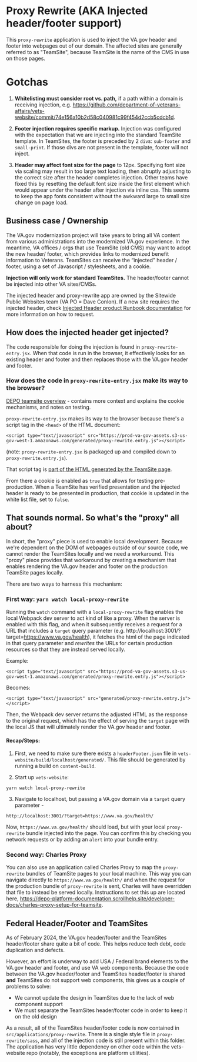 # Proxy Rewrite (AKA Injected header/footer support)
This `proxy-rewrite` application is used to inject the VA.gov header and footer into webpages out of our domain. The affected sites are generally referred to as "TeamSite", because TeamSite is the name of the CMS in use on those pages.

# Gotchas
1. **Whitelisting must consider root vs. path,** if a path within a domain is receiving injection, e.g. https://github.com/department-of-veterans-affairs/vets-website/commit/74e156a10b2d58c040981c99f454d2ccb5cdcb1d.

2. **Footer injection requires specific markup.** Injection was configured with the expectation that we are injecting into the standard TeamSite template. In TeamSites, the footer is preceded by 2 `div`s: `sub-footer` and `small-print`. If those divs are not present in the template, footer will not inject.

3. **Header may affect font size for the page** to 12px. Specifying font size via scaling may result in too large text loading, then abruptly adjusting to the correct size after the header completes injection.  Other teams have fixed this by resetting the default font size inside the first element which would appear under the header after injection via inline css. This seems to keep the app fonts consistent without the awkward large to small size change on page load.

## Business case / Ownership
The VA.gov modernization project will take years to bring all VA content from various administrations into the modernized VA.gov experience. In the meantime, VA offices / orgs that use TeamSite (old CMS) may want to adopt the new header/ footer, which provides links to modernized benefit information to Veterans. TeamSites can receive the “injected” header / footer, using a set of Javascript / stylesheets, and a cookie.

**Injection will only work for standard TeamSites.** The header/footer cannot be injected into other VA sites/CMSs.

The injected header and proxy-rewrite app are owned by the Sitewide Public Websites team (VA PO = Dave Conlon). If a new site requires the injected header, check [Injected Header product Runbook documentation](https://github.com/department-of-veterans-affairs/va.gov-team/blob/master/products/header-footer/injected-header/README.md#runbook-adding-injected-header-to-new-teamsite) for more information on how to request.  

## How does the injected header get injected?
The code responsible for doing the injection is found in `proxy-rewrite-entry.jsx`. When that code is run in the browser, it effectively looks for an existing header and footer and then replaces those with the VA.gov header and footer.

### How does the code in `proxy-rewrite-entry.jsx` make its way to the browser?
[DEPO teamsite overview](https://depo-platform-documentation.scrollhelp.site/developer-docs/teamsite-overview) - contains more context and explains the cookie mechanisms, and notes on testing. 

`proxy-rewrite-entry.jsx` makes its way to the browser because there's a script tag in the `<head>` of the HTML document:
```
<script type="text/javascript" src="https://prod-va-gov-assets.s3-us-gov-west-1.amazonaws.com/generated/proxy-rewrite.entry.js"></script>
```
(note: `proxy-rewrite-entry.jsx` is packaged up and compiled down to `proxy-rewrite.entry.js`).

That script tag is [part of the HTML generated by the TeamSite page](https://depo-platform-documentation.scrollhelp.site/developer-docs/teamsite-overview#TeamSiteoverview-ScriptsandTeamSiteAdministration).

From there a cookie is enabled as `true` that allows for testing pre-production. When a TeamSite has verified presentation and the injected header is ready to be presented in production, that cookie is updated in the white list file, set to `false`.

## That sounds normal. So what's the "proxy" all about?
In short, the "proxy" piece is used to enable local development. Because we're dependent on the DOM of webpages outside of our source code, we cannot render the TeamSites locally and we need a workaround. This "proxy" piece provides that workaround by creating a mechanism that enables rendering the VA.gov header and footer on the production TeamSite pages locally.

There are two ways to harness this mechanism:

### First way: `yarn watch local-proxy-rewrite`

Running the `watch` command with a `local-proxy-rewrite` flag enables the local Webpack dev server to act kind of like a proxy. When the server is enabled with this flag, and when it subsequently receives a request for a URL that includes a `target` query parameter (e.g. http://localhost:3001/?target=https://www.va.gov/health), it fetches the html of the page indicated in that query parameter and *rewrites* the URLs for certain production resources so that they are instead served locally.

Example:
```
<script type="text/javascript" src="https://prod-va-gov-assets.s3-us-gov-west-1.amazonaws.com/generated/proxy-rewrite.entry.js"></script>
```
Becomes:
```
<script type="text/javascript" src="generated/proxy-rewrite.entry.js"></script>
```

Then, the Webpack dev server returns the adjusted HTML as the response to the original request, which has the effect of serving the `target` page with the local JS that will ultimately render the VA.gov header and footer.


#### Recap/Steps:
1. First, we need to make sure there exists a `headerFooter.json` file in `vets-website/build/localhost/generated/`. This file should be generated by running a build on `content-build`.

2. Start up `vets-website`:

```
yarn watch local-proxy-rewrite
```

3. Navigate to localhost, but passing a VA.gov domain via a `target` query parameter -

```
http://localhost:3001/?target=https://www.va.gov/health/
```

Now, `https://www.va.gov/health/` should load, but with your local `proxy-rewrite` bundle injected into the page. You can confirm this by checking you network requests or by adding an `alert` into your bundle entry.

### Second way: Charles Proxy
You can also use an application called Charles Proxy to map the `proxy-rewrite` bundles of TeamSite pages to your local machine. This way you can navigate directly to `https://www.va.gov/health/` and when the request for the production bundle of `proxy-rewrite` is sent, Charles will have overridden that file to instead be served locally. Instructions to set this up are located here, https://depo-platform-documentation.scrollhelp.site/developer-docs/charles-proxy-setup-for-teamsite.

## Federal Header/Footer and TeamSites
As of February 2024, the VA.gov header/footer and the TeamSites header/footer share quite a bit of code. This helps reduce tech debt, code duplication and defects.

However, an effort is underway to add USA / Federal brand elements to the VA.gov header and footer, and use VA web components. Because the code between the VA.gov header/footer and TeamSites header/footer is shared **and** TeamSites do not support web components, this gives us a couple of problems to solve:

- We cannot update the design in TeamSites due to the lack of web component support
- We must separate the TeamSites header/footer code in order to keep it on the old design

As a result, all of the TeamSites header/footer code is now contained in `src/applications/proxy-rewrite`. There is a single style file in `proxy-rewrite/sass`, and all of the injection code is still present within this folder. The application has very little dependency on other code within the vets-website repo (notably, the exceptions are platform utilities).